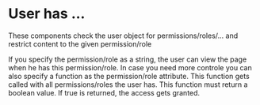 # User has ...

These components check the user object for permissions/roles/... and restrict content to the given permission/role

If you specify the permission/role as a string, the user can view the page when he has this permission/role.
In case you need more controle you can also specify a function as the permission/role attribute. This function gets called with all permissions/roles the user has. This function must return a boolean value. If true is returned, the access gets granted.
